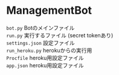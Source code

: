 # ManagementBot

`bot.py` Botのメインファイル  
`run.py` 実行するファイル (secret tokenあり)  
`settings.json` 設定ファイル   
`run_heroku.py` herokuからの実行用  
`Procfile` heroku用設定ファイル  
`app.json` heroku用設定ファイル  